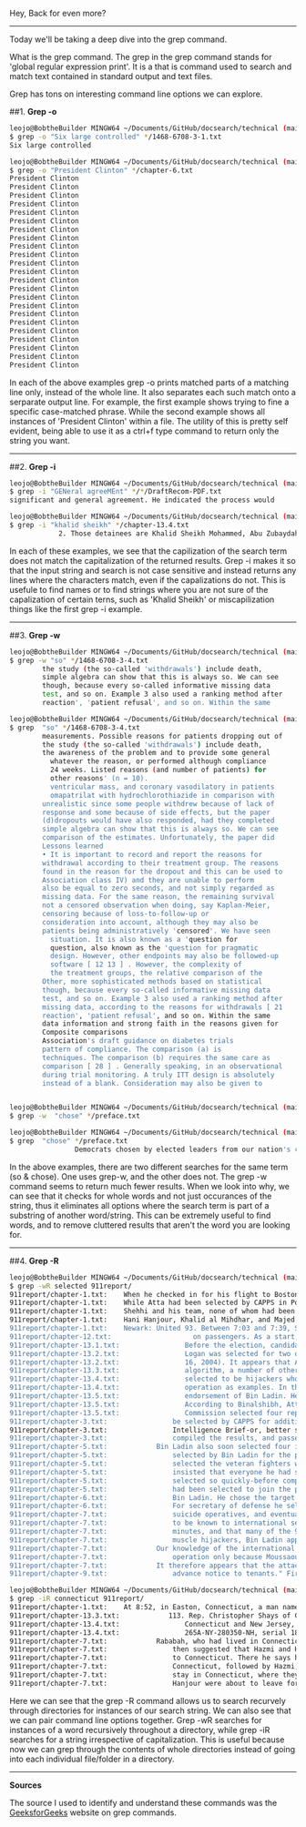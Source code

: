 Hey, 
Back for even more?

---

Today we'll be taking a deep dive into the grep command.

What is the grep command. The grep in the grep command stands for 'global regular expression print'. It is a that is command used to search and match text contained in standard output and text files.

Grep has tons on interesting command line options we can explore.

##1. **Grep -o**

```bash
leojo@BobtheBuilder MINGW64 ~/Documents/GitHub/docsearch/technical (main)
$ grep -o "Six large controlled" */1468-6708-3-1.txt     
Six large controlled
```

```bash
leojo@BobtheBuilder MINGW64 ~/Documents/GitHub/docsearch/technical (main)
$ grep -o "President Clinton" */chapter-6.txt
President Clinton
President Clinton
President Clinton
President Clinton
President Clinton
President Clinton
President Clinton
President Clinton
President Clinton
President Clinton
President Clinton
President Clinton
President Clinton
President Clinton
President Clinton
President Clinton
President Clinton
President Clinton
President Clinton
President Clinton
President Clinton
President Clinton
President Clinton
```

In each of the above examples grep -o prints matched parts of a matching line only, instead of the whole line. It also separates each such match onto a serparate output line. For example, the first example shows trying to fine a specific case-matched phrase. While the second example shows all instances of 'President Clinton' within a file. The utility of this is pretty self evident, being able to use it as a ctrl+f type command to return only the string you want.

---

##2. **Grep -i**

```bash
leojo@BobtheBuilder MINGW64 ~/Documents/GitHub/docsearch/technical (main)
$ grep -i "GENeral agreeMEnt" */*/DraftRecom-PDF.txt     
significant and general agreement. He indicated the process would
```
```bash
leojo@BobtheBuilder MINGW64 ~/Documents/GitHub/docsearch/technical (main)
$ grep -i "khalid sheikh" */chapter-13.4.txt
            2. Those detainees are Khalid Sheikh Mohammed, Abu Zubaydah, Riduan Isamuddin (also
```

In each of these examples, we see that the capilization of the search term does not match the capitalization of the returned results. Grep -i makes it so that the input string and search is not case sensitive and instead returns any lines where the characters match, even if the capalizations do not. This is usefule to find names or to find strings where you are not sure of the capalization of certain terns, such as 'Khalid Sheikh' or miscapilization things like the first grep -i example.

---

##3. **Grep -w**

```bash
leojo@BobtheBuilder MINGW64 ~/Documents/GitHub/docsearch/technical (main)
$ grep -w "so" */1468-6708-3-4.txt
        the study (the so-called 'withdrawals') include death,
        simple algebra can show that this is always so. We can see
        though, because every so-called informative missing data
        test, and so on. Example 3 also used a ranking method after
        reaction', 'patient refusal', and so on. Within the same
```
``` bash
leojo@BobtheBuilder MINGW64 ~/Documents/GitHub/docsearch/technical (main)
$ grep  "so" */1468-6708-3-4.txt
        measurements. Possible reasons for patients dropping out of
        the study (the so-called 'withdrawals') include death,
        the awareness of the problem and to provide some general
          whatever the reason, or performed although compliance
          24 weeks. Listed reasons (and number of patients) for
          other reasons' (n = 10).
          ventricular mass, and coronary vasodilatory in patients
          omapatrilat with hydrochlorothiazide in comparison with
        unrealistic since some people withdrew because of lack of
        response and some because of side effects, but the paper
        (d)dropouts would have also responded, had they completed
        simple algebra can show that this is always so. We can see
        comparison of the estimates. Unfortunately, the paper did
        Lessons learned
        • It is important to record and report the reasons for
        withdrawal according to their treatment group. The reasons
        found in the reason for the dropout and this can be used to
        Association class IV) and they are unable to perform
        also be equal to zero seconds, and not simply regarded as
        missing data. For the same reason, the remaining survival
        not a censored observation when doing, say Kaplan-Meier,
        censoring because of loss-to-follow-up or
        consideration into account, although they may also be
        patients being administratively 'censored'. We have seen
          situation. It is also known as a 'question for
          question, also known as the 'question for pragmatic
          design. However, other endpoints may also be followed-up
          software [ 12 13 ] . However, the complexity of
          the treatment groups, the relative comparison of the
        Other, more sophisticated methods based on statistical
        though, because every so-called informative missing data
        test, and so on. Example 3 also used a ranking method after
        missing data, according to the reasons for withdrawals [ 21
        reaction', 'patient refusal', and so on. Within the same
        data information and strong faith in the reasons given for
        Composite comparisons
        Association's draft guidance on diabetes trials
        pattern of compliance. The comparison (a) is
        techniques. The comparison (b) requires the same care as
        comparison [ 28 ] . Generally speaking, in an observational
        during trial monitoring. A truly ITT design is absolutely
        instead of a blank. Consideration may also be given to
 ```
 
 ```bash
 
leojo@BobtheBuilder MINGW64 ~/Documents/GitHub/docsearch/technical (main)
$ grep -w  "chose" */preface.txt
```
```bash
leojo@BobtheBuilder MINGW64 ~/Documents/GitHub/docsearch/technical (main)
$ grep  "chose" */preface.txt
                Democrats chosen by elected leaders from our nation's capital at a time of great
```

In the above examples, there are two different searches for the same term (so & chose). One uses grep-w, and the other does not. The grep -w command seems to return much fewer results. When we look into why, we can see that it checks for whole words and not just occurances of the string, thus it eliminates all options where the search term is part of a substring of another word/string. This can be extremely useful to find words, and to remove cluttered results that aren't the word you are looking for.

---

##4. **Grep -R**

```bash
leojo@BobtheBuilder MINGW64 ~/Documents/GitHub/docsearch/technical (main)
$ grep -wR selected 911report/
911report/chapter-1.txt:    When he checked in for his flight to Boston, Atta was selected by a computerized prescreening system known as CAPPS (Computer Assisted Passenger Prescreening System), created to identify passengers who should be subject to special security measures. Under security rules in place at the time, the only consequence of Atta's selection by CAPPS was that his checked bags were held off the plane until it was confirmed that he had boarded the aircraft. This did not hinder Atta's plans.
911report/chapter-1.txt:    While Atta had been selected by CAPPS in Portland, three members of his hijacking team-Suqami, Wail al Shehri, and Waleed al Shehri-were selected in Boston. Their selection affected only the handling of their checked bags, not their screening at the checkpoint. All five men cleared the checkpoint and made their way to the gate for American 11. Atta, Omari, and Suqami took their seats in business class (seats 8D, 8G, and 10B, respectively). The Shehri brothers had adjacent seats in row 2 (Wail in 2A, Waleed in 2B), in the firstclass cabin. They boarded American 11 between 7:31 and 7:40. The aircraft pushed back from the gate at 7:40.
911report/chapter-1.txt:    Shehhi and his team, none of whom had been selected by CAPPS, boarded United 175 between 7:23 and 7:28 (Banihammad in 2A, Shehri in 2B, Shehhi in 6C, Hamza al Ghamdi in 9C, and Ahmed al Ghamdi in 9D). Their aircraft pushed back from the gate just before 8:00.
911report/chapter-1.txt:    Hani Hanjour, Khalid al Mihdhar, and Majed Moqed were flagged by CAPPS. The Hazmi brothers were also selected for extra scrutiny by the airline's customer service representative at the check-in counter. He did so because one of the brothers did not have photo identification nor could he understand English, and because the agent found both of the passengers to be suspicious. The only consequence of their selection was that their checked bags were held off the plane until it was confirmed that they had boarded the aircraft.
911report/chapter-1.txt:    Newark: United 93. Between 7:03 and 7:39, Saeed al Ghamdi, Ahmed al Nami, Ahmad al Haznawi, and Ziad Jarrah checked in at the United Airlines ticket counter for Flight 93, going to Los Angeles. Two checked bags; two did not. Haznawi was selected by CAPPS. His checked bag was screened for explosives and then loaded on the plane.
911report/chapter-12.txt:                    on passengers. As a start, each individual selected for special screening should
911report/chapter-13.1.txt:                Before the election, candidates should submit the names of selected members of
911report/chapter-13.2.txt:                Logan was selected for two of the hijackings (as were both American and United
911report/chapter-13.2.txt:                16, 2004). It appears that Atta was selected at random. See Al Hickson briefing
911report/chapter-13.3.txt:                algorithm, a number of other passengers were selected at random, both to address
911report/chapter-13.4.txt:                selected to be hijackers who ultimately did not participate. For many of these
911report/chapter-13.4.txt:                operation as examples. In the planes operation, Khallad notes, Bin Ladin selected
911report/chapter-13.5.txt:                endorsement of Bin Ladin. He was not ultimately selected for the 9/11 attacks
911report/chapter-13.5.txt:                According to Binalshibh, Atta deliberately selected morning flights because he
911report/chapter-13.5.txt:                Commission selected four representatives-the Chair, the Vice Chair, Commissioner
911report/chapter-3.txt:                be selected by CAPPS for additional scrutiny. Selection entailed only having one's
911report/chapter-3.txt:                Intelligence Brief-or, better still, selected for inclusion in the President's Daily
911report/chapter-3.txt:                compiled the results, and passed selected reports to appropriate stations, the
911report/chapter-5.txt:            Bin Ladin also soon selected four individuals to serve as suicide operatives: Khalid
911report/chapter-5.txt:                selected by Bin Ladin for the planes operation were chosen to attend an elite
911report/chapter-5.txt:                selected the veteran fighters who received this training, and several of them were
911report/chapter-5.txt:                insisted that everyone he had selected receive the training.
911report/chapter-5.txt:                selected so quickly-before comprehensive testing in the training camps or in
911report/chapter-5.txt:                had been selected to join the plot, and they received additional funds for travel
911report/chapter-6.txt:                Bin Ladin. He chose the target and location of the attack, selected the suicide
911report/chapter-6.txt:                For secretary of defense he selected Donald Rumsfeld, a former member of Congress,
911report/chapter-7.txt:                suicide operatives, and eventually were selected as muscle hijackers for the planes
911report/chapter-7.txt:                to be known to international security agencies were purposefully selected for the
911report/chapter-7.txt:                minutes, and that many of the 9/11 hijackers were selected in this manner. Bin
911report/chapter-7.txt:                muscle hijackers, Bin Ladin apparently selected at least nine other Saudis who, for
911report/chapter-7.txt:            Our knowledge of the international travels of the al Qaeda operatives selected for
911report/chapter-7.txt:                operation only because Moussaoui had been selected and assigned by Bin Ladin
911report/chapter-7.txt:            It therefore appears that the attack date was selected by the third week of August.
911report/chapter-9.txt:                advance notice to tenants." Fire safety teams"were selected from among civilian
```
```bash
leojo@BobtheBuilder MINGW64 ~/Documents/GitHub/docsearch/technical (main)
$ grep -iR connecticut 911report/
911report/chapter-1.txt:    At 8:52, in Easton, Connecticut, a man named Lee Hanson received a phone call from his son Peter, a passenger on United 175. His son told him: "I think they've taken over the cockpit-An attendant has been stabbed- and someone else up front may have been killed. The plane is making strange moves. Call United Airlines-Tell them it's Flight 175, Boston to LA." Lee Hanson then called the Easton Police Department and relayed what he had heard.
911report/chapter-13.3.txt:            113. Rep. Christopher Shays of Connecticut, chairman of the National Security
911report/chapter-13.4.txt:                Connecticut and New Jersey, see FBI report, "Hijackers Timeline," Dec. 5, 2003 (May
911report/chapter-13.4.txt:                265A-NY-280350-NH, serial 1859). For return to Connecticut and Rababah not seeing
911report/chapter-7.txt:            Rababah, who had lived in Connecticut, New York, and New Jersey, told investigators
911report/chapter-7.txt:                then suggested that Hazmi and Hanjour travel with him to Connecticut where they
911report/chapter-7.txt:                to Connecticut. There he says he found them with new roommates-Ahmed al Ghamdi and
911report/chapter-7.txt:                Connecticut, followed by Hazmi, who had Moqed and Ghamdi in his car. After a short
911report/chapter-7.txt:                stay in Connecticut, where they apparently called area flight schools and real
911report/chapter-7.txt:                Hanjour were about to leave for Connecticut and New Jersey. As the summer
```

Here we can see that the grep -R command allows us to search recurvely through directories for instances of our search string. We can also see that we can pair command line options together. Grep -wR searches for instances of a word recursively throughout a directory, while grep -iR searches for a string irrespective of capitalization. This is useful because now we can grep through the contents of whole directories instead of going into each individual file/folder in a directory.

---
**Sources**

The source I used to identify and understand these commands was the [GeeksforGeeks](https://www.geeksforgeeks.org/grep-command-in-unixlinux/) website on grep commands.

